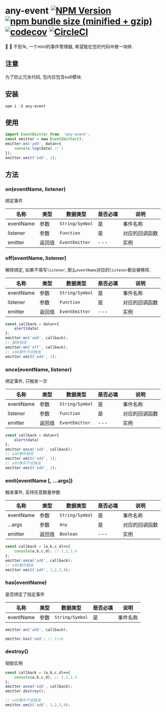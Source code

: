 # any-event [![NPM Version][npm-image]][npm-url] [![npm bundle size (minified + gzip)][size-image]][size-url] [![codecov][codecov-image]][codecov-url] [![CircleCI][ci-image]][ci-url]

[npm-image]: https://img.shields.io/npm/v/any-event.svg
[npm-url]: https://npmjs.org/package/any-event
[downloads-url]: https://npmjs.org/package/any-event
[size-image]: https://img.shields.io/bundlephobia/minzip/any-event.svg
[size-url]: https://bundlephobia.com/result?p=any-event
[codecov-image]: https://codecov.io/gh/any86/any-event/branch/master/graph/badge.svg 
[codecov-url]: https://codecov.io/gh/any86/any-event
[ci-image]: https://circleci.com/gh/any86/any-event.svg?style=svg
[ci-url]: https://circleci.com/gh/any86/any-event

:cake: 🍰  不到1k, 一个mini的事件管理器,  希望能在您的代码中做一块砖.

## 注意
为了防止冗余代码, 包内仅包含es6模块.

## 安装

``` shell
npm i -S any-event
```

## 使用

``` javascript
import EventEmitter from  'any-event';
const emitter = new EventEmitter();
emitter.on('add', data=>{
    console.log(data) // 1
});
emitter.emit('add', 1);
```
## 方法


### on(eventName, listener)
绑定事件

|名称|类型|数据类型|是否必填|说明|
|---|---|---|---|---|
|eventName| 参数 |`String/Symbol`|是|事件名称|
|listener| 参数 |`Function`|是|对应的回调函数|
|emitter| 返回值 |`EventEmitter`|---|实例|

### off(eventName, listener)
解除绑定, 如果不填写`listener`, 那么`eventName`对应的`listener`都会被移除.

|名称|类型|数据类型|是否必填|说明|
|---|---|---|---|---|
|eventName| 参数 |`String/Symbol`|是|事件名称|
|listener| 参数 |`Function`|是|对应的回调函数|
|emitter| 返回值 |`EventEmitter`|---|实例|

``` javascript
const callback = data=>{
    alert(data)
};
emitter.on('add', callback);
// 解除绑定
emitter.on('off', callback);
// add事件不会触发
emitter.emit('add', 1);
```

### once(eventName, listener)
绑定事件, 只触发一次

|名称|类型|数据类型|是否必填|说明|
|---|---|---|---|---|
|eventName| 参数 |`String/Symbol`|是|事件名称|
|listener| 参数 |`Function`|是|对应的回调函数|
|emitter| 返回值 |`EventEmitter`|---|实例|

``` javascript
const callback = data=>{
    alert(data)
};
emitter.once('add', callback);
// add事件触发
emitter.emit('add', 1);
// add事件不会触发
emitter.emit('add', 1);
```

### emit(eventName [, ...args])
触发事件, 支持任意数量参数

|名称|类型|数据类型|是否必填|说明|
|---|---|---|---|---|
|eventName| 参数 |`String/Symbol`|是|事件名称|
| ...args| 参数 |`Any`|是|对应的回调函数|
|emitter| 返回值 |`Boolean`|---|实例|

``` javascript
const callback = (a,b,c,d)=>{
    console(a,b,c,d); // 1,2,3,4
};
emitter.once('add', callback);
// add事件触发
emitter.emit('add', 1,2,3,4);
```

### has(eventName)
是否绑定了指定事件

|名称|类型|数据类型|是否必填|说明|
|---|---|---|---|---|
|eventName| 参数 |`String/Symbol`|是|事件名称|

``` javascript
emitter.on('add', callback);

emitter.has('add'; // true
```

### destroy()
销毁实例

``` javascript
const callback = (a,b,c,d)=>{
    console(a,b,c,d); // 1,2,3,4
};
emitter.once('add', callback);
emitter.destroy();

// add事件不会触发
emitter.emit('add', 1,2,3,4);
```
